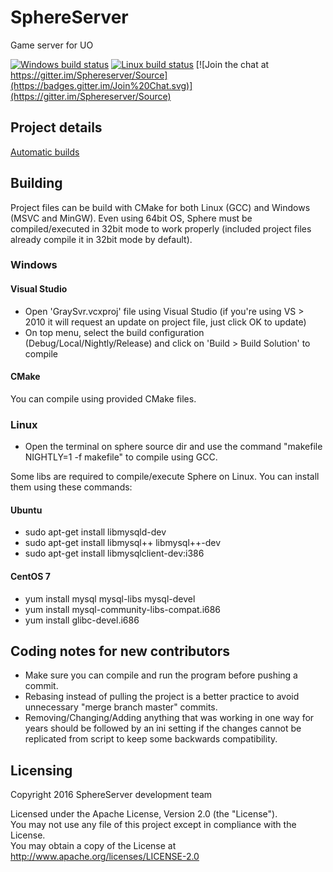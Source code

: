 # SphereServer
Game server for UO

[![Windows build status](https://ci.appveyor.com/api/projects/status/befpuqebq01caopi?svg=true)](https://ci.appveyor.com/project/coruja747/source)
[![Linux build status](https://travis-ci.org/Sphereserver/Source.svg?branch=master)](https://travis-ci.org/Sphereserver/Source)
[![Join the chat at https://gitter.im/Sphereserver/Source](https://badges.gitter.im/Join%20Chat.svg)](https://gitter.im/Sphereserver/Source)

## Project details
[Automatic builds](http://nightly.prerelease.sphere.torfo.org/)

## Building
Project files can be build with CMake for both Linux (GCC) and Windows (MSVC and MinGW).
Even using 64bit OS, Sphere must be compiled/executed in 32bit mode to work properly (included project files already compile it in 32bit mode by default).

### Windows
#### Visual Studio
* Open 'GraySvr.vcxproj' file using Visual Studio (if you're using VS > 2010 it will request an update on project file, just click OK to update)
* On top menu, select the build configuration (Debug/Local/Nightly/Release) and click on 'Build > Build Solution' to compile

#### CMake
You can compile using provided CMake files.

### Linux
* Open the terminal on sphere source dir and use the command "makefile NIGHTLY=1 -f makefile" to compile using GCC.

Some libs are required to compile/execute Sphere on Linux. You can install them using these commands:

#### Ubuntu
* sudo apt-get install libmysqld-dev
* sudo apt-get install libmysql++ libmysql++-dev
* sudo apt-get install libmysqlclient-dev:i386

#### CentOS 7
* yum install mysql mysql-libs mysql-devel
* yum install mysql-community-libs-compat.i686
* yum install glibc-devel.i686

## Coding notes for new contributors
* Make sure you can compile and run the program before pushing a commit.
* Rebasing instead of pulling the project is a better practice to avoid unnecessary "merge branch master" commits.
* Removing/Changing/Adding anything that was working in one way for years should be followed by an ini setting if the changes cannot be replicated from script to keep some backwards compatibility.

## Licensing
Copyright 2016 SphereServer development team

Licensed under the Apache License, Version 2.0 (the "License").<br>
You may not use any file of this project except in compliance with the License.<br>
You may obtain a copy of the License at http://www.apache.org/licenses/LICENSE-2.0
